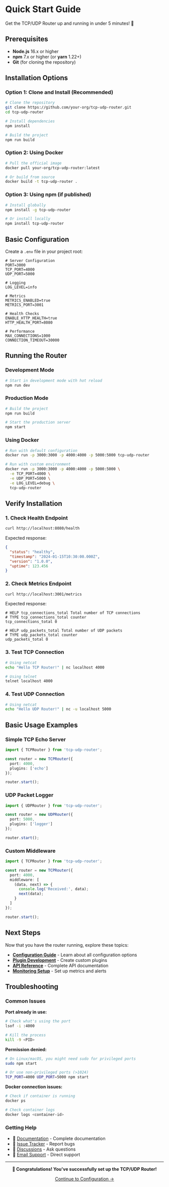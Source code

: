 # Quick Start Guide

Get the TCP/UDP Router up and running in under 5 minutes! 🚀

## Prerequisites

- **Node.js** 16.x or higher
- **npm** 7.x or higher (or **yarn** 1.22+)
- **Git** (for cloning the repository)

## Installation Options

### Option 1: Clone and Install (Recommended)

```bash
# Clone the repository
git clone https://github.com/your-org/tcp-udp-router.git
cd tcp-udp-router

# Install dependencies
npm install

# Build the project
npm run build
```

### Option 2: Using Docker

```bash
# Pull the official image
docker pull your-org/tcp-udp-router:latest

# Or build from source
docker build -t tcp-udp-router .
```

### Option 3: Using npm (if published)

```bash
# Install globally
npm install -g tcp-udp-router

# Or install locally
npm install tcp-udp-router
```

## Basic Configuration

Create a `.env` file in your project root:

```env
# Server Configuration
PORT=3000
TCP_PORT=4000
UDP_PORT=5000

# Logging
LOG_LEVEL=info

# Metrics
METRICS_ENABLED=true
METRICS_PORT=3001

# Health Checks
ENABLE_HTTP_HEALTH=true
HTTP_HEALTH_PORT=8080

# Performance
MAX_CONNECTIONS=1000
CONNECTION_TIMEOUT=30000
```

## Running the Router

### Development Mode

```bash
# Start in development mode with hot reload
npm run dev
```

### Production Mode

```bash
# Build the project
npm run build

# Start the production server
npm start
```

### Using Docker

```bash
# Run with default configuration
docker run -p 3000:3000 -p 4000:4000 -p 5000:5000 tcp-udp-router

# Run with custom environment
docker run -p 3000:3000 -p 4000:4000 -p 5000:5000 \
  -e TCP_PORT=4000 \
  -e UDP_PORT=5000 \
  -e LOG_LEVEL=debug \
  tcp-udp-router
```

## Verify Installation

### 1. Check Health Endpoint

```bash
curl http://localhost:8080/health
```

Expected response:
```json
{
  "status": "healthy",
  "timestamp": "2024-01-15T10:30:00.000Z",
  "version": "1.0.0",
  "uptime": 123.456
}
```

### 2. Check Metrics Endpoint

```bash
curl http://localhost:3001/metrics
```

Expected response:
```
# HELP tcp_connections_total Total number of TCP connections
# TYPE tcp_connections_total counter
tcp_connections_total 0

# HELP udp_packets_total Total number of UDP packets
# TYPE udp_packets_total counter
udp_packets_total 0
```

### 3. Test TCP Connection

```bash
# Using netcat
echo "Hello TCP Router!" | nc localhost 4000

# Using telnet
telnet localhost 4000
```

### 4. Test UDP Connection

```bash
# Using netcat
echo "Hello UDP Router!" | nc -u localhost 5000
```

## Basic Usage Examples

### Simple TCP Echo Server

```typescript
import { TCPRouter } from 'tcp-udp-router';

const router = new TCPRouter({
  port: 4000,
  plugins: ['echo']
});

router.start();
```

### UDP Packet Logger

```typescript
import { UDPRouter } from 'tcp-udp-router';

const router = new UDPRouter({
  port: 5000,
  plugins: ['logger']
});

router.start();
```

### Custom Middleware

```typescript
import { TCPRouter } from 'tcp-udp-router';

const router = new TCPRouter({
  port: 4000,
  middleware: [
    (data, next) => {
      console.log('Received:', data);
      next(data);
    }
  ]
});

router.start();
```

## Next Steps

Now that you have the router running, explore these topics:

- **[Configuration Guide](../configuration/README.md)** - Learn about all configuration options
- **[Plugin Development](../plugins/development.md)** - Create custom plugins
- **[API Reference](../api/README.md)** - Complete API documentation
- **[Monitoring Setup](../monitoring/README.md)** - Set up metrics and alerts

## Troubleshooting

### Common Issues

**Port already in use:**
```bash
# Check what's using the port
lsof -i :4000

# Kill the process
kill -9 <PID>
```

**Permission denied:**
```bash
# On Linux/macOS, you might need sudo for privileged ports
sudo npm start

# Or use non-privileged ports (>1024)
TCP_PORT=4000 UDP_PORT=5000 npm start
```

**Docker connection issues:**
```bash
# Check if container is running
docker ps

# Check container logs
docker logs <container-id>
```

### Getting Help

- 📖 [Documentation](../README.md) - Complete documentation
- 🐛 [Issue Tracker](https://github.com/your-org/tcp-udp-router/issues) - Report bugs
- 💬 [Discussions](https://github.com/your-org/tcp-udp-router/discussions) - Ask questions
- 📧 [Email Support](mailto:support@your-org.com) - Direct support

---

<div align="center">

**🎉 Congratulations! You've successfully set up the TCP/UDP Router!**

[Continue to Configuration →](../configuration/README.md)

</div>